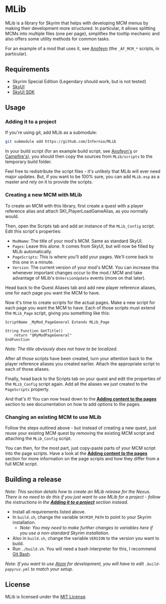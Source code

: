 # MLib
MLib is a library for Skyrim that helps with developing MCM menus by making their development more structured.
In particular, it allows splitting MCMs into multiple files (one per page), simplifies the tooltip mechanic and also offers some utility methods for common tasks.

For an example of a mod that uses it, see [Anofeyn](https://github.com/Infernio/Anofeyn/tree/master/scripts/source) (the `_AF_MCM_*` scripts, in particular).

## Requirements
 - Skyrim Special Edition (Legendary should work, but is not tested)
 - [SkyUI](https://www.nexusmods.com/skyrimspecialedition/mods/12604)
 - [SkyUI SDK](https://github.com/schlangster/skyui/wiki#skyui-sdk)

## Usage
### Adding it to a project
If you're using git, add MLib as a submodule:

```sh
git submodule add https://github.com/Infernio/MLib
```

In your build script (for an example build script, see [Anofeyn's](https://github.com/Infernio/Anofeyn/blob/master/build.sh) or [Campfire's](https://github.com/chesko256/Campfire/blob/master/Campfire_BuildRelease.py)), you should then copy the sources from `MLib/scripts` to the temporary build folder.

Feel free to redistribute the script files - it's unlikely that MLib will ever need major updates.
But, if you want to be 100% sure, you can add `MLib.esp` as a master and rely on it to provide the scripts.

### Creating a new MCM with MLib
To create an MCM with this library, first create a quest with a player reference alias and attach SKI_PlayerLoadGameAlias, as you normally would.

Then, open the Scripts tab and add an instance of the `MLib_Config` script.
Edit this script's properties:
  - `ModName`: The title of your mod's MCM. Same as standard SkyUI.
  - `Pages`: Leave this alone. It comes from SkyUI, but will now be filled by MLib automatically.
  - `PageScripts`: This is where you'll add your pages. We'll come back to this one in a minute.
  - `Version`: The current version of your mod's MCM. You can increase this whenever important changes occur to the mod / MCM and take advantage of MLib's `OnVersionUpdate` events (more on that later).

Head back to the Quest Aliases tab and add new player reference aliases, one for each page you want the MCM to have.

Now it's time to create scripts for the actual pages.
Make a new script for each page you want the MCM to have.
Each of those scripts must extend the `MLib_Page` script, giving you something like this:

```papyrus
ScriptName _MyMod_PageGeneral Extends MLib_Page

String Function GetTitle()
    return "$MyModPageGeneral"
EndFunction
```

*Note: The title obviously does not have to be localized.*

After all those scripts have been created, turn your attention back to the player reference aliases you created earlier.
Attach the appropriate script to each of those aliases.

Finally, head back to the Scripts tab on your quest and edit the properties of the `MLib_Config` script again.
Add all the aliases we just created to the `PageScripts` property.

And that's it! You can now head down to the **[Adding content to the pages](#adding-content-to-the-pages)** section to see documentation on how to add options to the pages.

### Changing an existing MCM to use MLib
Follow the steps outlined above - but instead of creating a new quest, just reuse your existing MCM quest by removing the existing MCM script and attaching the `MLib_Config` script.

You can then, for the most part, just copy-paste parts of your MCM script into the page scripts. Have a look at the **[Adding content to the pages](#adding-content-to-the-pages)** section for more information on the page scripts and how they differ from a full MCM script.

## Building a release
_Note: This section details how to create an MLib release for the Nexus.
There is no need to do this if you just want to use MLib for a project - follow the instructions in the **[Adding it to a project](#adding-it-to-a-project)** section instead._
 - Install all requirements listed above.
 - In `build.sh`, change the variable `SKYRIM_PATH` to point to your Skyrim installation.
   - *Note: You may need to make further changes to variables here if you use a non-standard Skyrim installation.*
 - Also in `build.sh`, change the variable `VERSION` to the version you want to build.
 - Run `./build.sh`. You will need a bash interpreter for this, I recommend [Git Bash](https://git-scm.com/downloads).

*Note: If you want to use [Atom](https://atom.io) for development, you will have to edit `.build-papyrus.yml` to match your setup.*


## License
MLib is licensed under the [MIT License](LICENSE).
